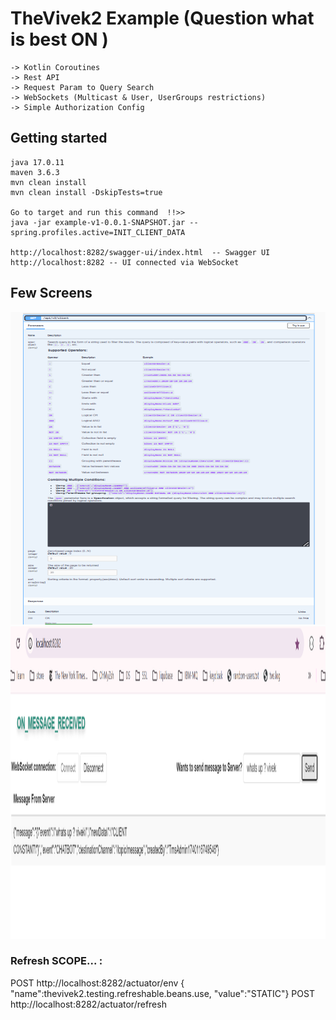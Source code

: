 # TheVivek2 Example (Question what is best ON )

~~~
-> Kotlin Coroutines
-> Rest API
-> Request Param to Query Search
-> WebSockets (Multicast & User, UserGroups restrictions)
-> Simple Authorization Config
~~~ 

## Getting started
~~~
java 17.0.11
maven 3.6.3
mvn clean install
mvn clean install -DskipTests=true

Go to target and run this command  !!>>
java -jar example-v1-0.0.1-SNAPSHOT.jar --spring.profiles.active=INIT_CLIENT_DATA

http://localhost:8282/swagger-ui/index.html  -- Swagger UI 
http://localhost:8282 -- UI connected via WebSocket

~~~
## Few Screens 

<img src="this-is-cool.png" width="576" height="500">
<img src="whatsupvivek.png" width="576" height="500">


### Refresh SCOPE... :
POST http://localhost:8282/actuator/env
{ "name":thevivek2.testing.refreshable.beans.use, "value":"STATIC"}
POST http://localhost:8282/actuator/refresh

